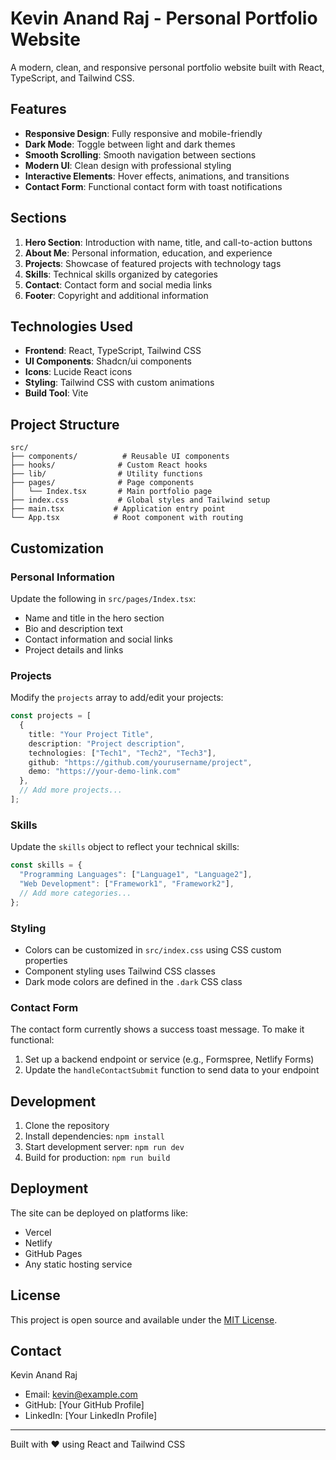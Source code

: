 
# Kevin Anand Raj - Personal Portfolio Website

A modern, clean, and responsive personal portfolio website built with React, TypeScript, and Tailwind CSS.

## Features

- **Responsive Design**: Fully responsive and mobile-friendly
- **Dark Mode**: Toggle between light and dark themes
- **Smooth Scrolling**: Smooth navigation between sections
- **Modern UI**: Clean design with professional styling
- **Interactive Elements**: Hover effects, animations, and transitions
- **Contact Form**: Functional contact form with toast notifications

## Sections

1. **Hero Section**: Introduction with name, title, and call-to-action buttons
2. **About Me**: Personal information, education, and experience
3. **Projects**: Showcase of featured projects with technology tags
4. **Skills**: Technical skills organized by categories
5. **Contact**: Contact form and social media links
6. **Footer**: Copyright and additional information

## Technologies Used

- **Frontend**: React, TypeScript, Tailwind CSS
- **UI Components**: Shadcn/ui components
- **Icons**: Lucide React icons
- **Styling**: Tailwind CSS with custom animations
- **Build Tool**: Vite

## Project Structure

```
src/
├── components/          # Reusable UI components
├── hooks/              # Custom React hooks
├── lib/                # Utility functions
├── pages/              # Page components
│   └── Index.tsx       # Main portfolio page
├── index.css           # Global styles and Tailwind setup
├── main.tsx           # Application entry point
└── App.tsx            # Root component with routing
```

## Customization

### Personal Information
Update the following in `src/pages/Index.tsx`:
- Name and title in the hero section
- Bio and description text
- Contact information and social links
- Project details and links

### Projects
Modify the `projects` array to add/edit your projects:
```typescript
const projects = [
  {
    title: "Your Project Title",
    description: "Project description",
    technologies: ["Tech1", "Tech2", "Tech3"],
    github: "https://github.com/yourusername/project",
    demo: "https://your-demo-link.com"
  },
  // Add more projects...
];
```

### Skills
Update the `skills` object to reflect your technical skills:
```typescript
const skills = {
  "Programming Languages": ["Language1", "Language2"],
  "Web Development": ["Framework1", "Framework2"],
  // Add more categories...
};
```

### Styling
- Colors can be customized in `src/index.css` using CSS custom properties
- Component styling uses Tailwind CSS classes
- Dark mode colors are defined in the `.dark` CSS class

### Contact Form
The contact form currently shows a success toast message. To make it functional:
1. Set up a backend endpoint or service (e.g., Formspree, Netlify Forms)
2. Update the `handleContactSubmit` function to send data to your endpoint

## Development

1. Clone the repository
2. Install dependencies: `npm install`
3. Start development server: `npm run dev`
4. Build for production: `npm run build`

## Deployment

The site can be deployed on platforms like:
- Vercel
- Netlify
- GitHub Pages
- Any static hosting service

## License

This project is open source and available under the [MIT License](LICENSE).

## Contact

Kevin Anand Raj
- Email: kevin@example.com
- GitHub: [Your GitHub Profile]
- LinkedIn: [Your LinkedIn Profile]

---

Built with ❤️ using React and Tailwind CSS
